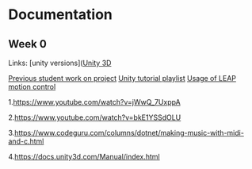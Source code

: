 # Documentation
## Week 0
Links:
[unity versions]([Unity 3D](https://unity3d.com/get-unity/download/archive)




[Previous student work on project](https://drive.google.com/drive/folders/1G3yX97uWJPtvhVz62lgR_tYzSzVu4q5q?usp=sharing)
[Unity tutorial playlist](https://www.youtube.com/watch?v=_V3fd1Pwd_4&list=PLsAzinEPgS3QmNnEQ-uzNmQs6W9f14OXJ)
[Usage of LEAP motion control](https://www.youtube.com/watch?v=8KeZxfPh8TE)


1.https://www.youtube.com/watch?v=jWwQ_7UxppA

2.https://www.youtube.com/watch?v=bkE1YSSdOLU

3.https://www.codeguru.com/columns/dotnet/making-music-with-midi-and-c.html

4.https://docs.unity3d.com/Manual/index.html

<!--stackedit_data:
eyJoaXN0b3J5IjpbLTExNjE4NTk2NDcsNzc1MjA2NzE1LDI5Mj
YxNzgxNywxODQyMDU4MzE3LDE0MzA3MzA3MThdfQ==
-->